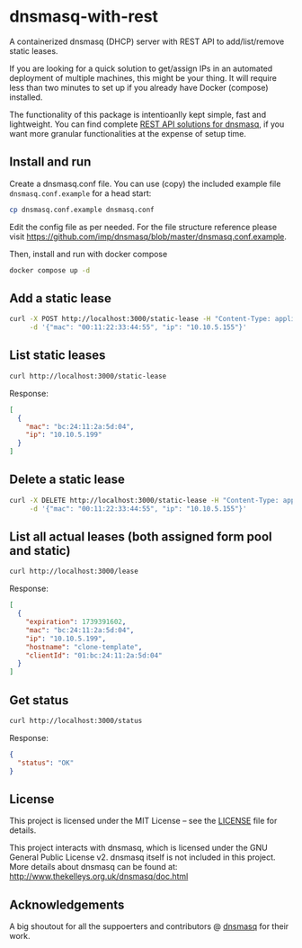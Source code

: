 # dnsmasq-with-rest

A containerized dnsmasq (DHCP) server with REST API to add/list/remove static leases.

If you are looking for a quick solution to get/assign IPs in an automated deployment of multiple machines, this might be your thing.
It will require less than two minutes to set up if you already have Docker (compose) installed.

The functionality of this package is intentioanlly kept simple, fast and lightweight. You can find complete [REST API solutions for dnsmasq](https://github.com/bpaquet/dnsmasq-rest-api), 
if you want more granular functionalities at the expense of setup time.

## Install and run

Create a dnsmasq.conf file. You can use (copy) the included example file `dnsmasq.conf.example` for a head start:

```bash
cp dnsmasq.conf.example dnsmasq.conf
```

Edit the config file as per needed. For the file structure reference please visit https://github.com/imp/dnsmasq/blob/master/dnsmasq.conf.example.

Then, install and run with docker compose

```bash
docker compose up -d
```

## Add a static lease

```bash
curl -X POST http://localhost:3000/static-lease -H "Content-Type: application/json" \
     -d '{"mac": "00:11:22:33:44:55", "ip": "10.10.5.155"}'
```

## List static leases

```bash
curl http://localhost:3000/static-lease
```

Response:

```json
[
  {
    "mac": "bc:24:11:2a:5d:04",
    "ip": "10.10.5.199"
  }
]
```

## Delete a static lease

```bash
curl -X DELETE http://localhost:3000/static-lease -H "Content-Type: application/json" \
     -d '{"mac": "00:11:22:33:44:55", "ip": "10.10.5.155"}'
```

## List all actual leases (both assigned form pool and static)

```bash
curl http://localhost:3000/lease
```

Response:

```json
[
  {
    "expiration": 1739391602,
    "mac": "bc:24:11:2a:5d:04",
    "ip": "10.10.5.199",
    "hostname": "clone-template",
    "clientId": "01:bc:24:11:2a:5d:04"
  }
]
```

## Get status

```bash
curl http://localhost:3000/status
```

Response:

```json
{
  "status": "OK"
}
```

## License

This project is licensed under the MIT License – see the [LICENSE](LICENSE) file for details.

This project interacts with dnsmasq, which is licensed under the GNU General Public License v2. dnsmasq itself is not included in this project. More details about dnsmasq can be found at:
http://www.thekelleys.org.uk/dnsmasq/doc.html

## Acknowledgements

A big shoutout for all the suppoerters and contributors @ [dnsmasq](https://github.com/imp/dnsmasq) for their work.
